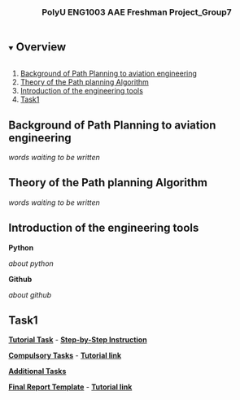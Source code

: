 
<p align="center">

  <h3 align="center">PolyU ENG1003 AAE Freshman Project_Group7</h3>


<!-- Overview -->
<details open="open">
  <summary><h2 style="display: inline-block">Overview</h2></summary>
  <ol>
    <li>
      <a href="#Background of Path Planning to aviation engineering">Background of Path Planning to aviation engineering</a>
    </li>
    <li>
      <a href="#Theory of the Path planning Algorithm">Theory of the Path planning Algorithm</a>
    </li>
    <li>
      <a href="#Introduction of the engineering tools">Introduction of the engineering tools</a>
    </li>
    <li>
      <a href="#Task1">Task1</a>
    </li>    
  </ol>
</details>



<!-- Background of Path Planning to aviation engineering -->
## Background of Path Planning to aviation engineering
*words waiting to be written*

<!-- Theory of the Path planning Algorithm -->
## Theory of the Path planning Algorithm
*words waiting to be written*

<!-- Introduction of the engineering tools -->
## Introduction of the engineering tools
**Python**

*about python*


**Github**

*about github*
<!-- Task1 -->


## Task1
<a href="Task1.pdf"><strong>Tutorial Task</strong></a> - <a href="Task1.pdf"><strong>Step-by-Step Instruction</strong></a>

<a href="Lecture Notes/Week 6 Design goals (Compulsory).pdf"><strong>Compulsory Tasks</strong></a>  -  <strong>[Tutorial link](https://youtu.be/PRKLhcG2kB0)</strong>

<a href="Lecture Notes/Week 6 Additional Tasks.pdf"><strong>Additional Tasks</strong></a>

<a href="Lecture Notes/Report template .pdf"><strong>Final Report Template</strong></a>  -  <strong>[Tutorial link](https://www.youtube.com/watch?v=ECuqb5Tv9qI)</strong>




